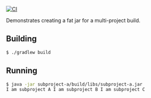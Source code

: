 [![CI](https://github.com/tkgregory/yousif-issue/actions/workflows/gradle.yml/badge.svg)](https://github.com/tkgregory/yousif-issue/actions/workflows/gradle.yml)

Demonstrates creating a fat jar for a multi-project build.

## Building
```bash
$ ./gradlew build
```

## Running
```bash
$ java -jar subproject-a/build/libs/subproject-a.jar
I am subproject A I am subproject B I am subproject C
````
